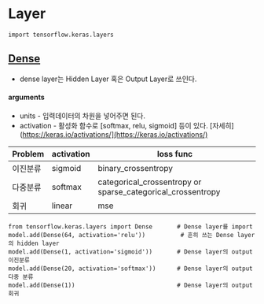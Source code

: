 # Layer
```
import tensorflow.keras.layers
```
## [Dense](https://keras.io/layers/core/#dense)
- dense layer는 Hidden Layer 혹은 Output Layer로 쓰인다.
#### arguments
- units - 입력데이터의 차원을 넣어주면 된다.
- activation - 활성화 함수로 [softmax, relu, sigmoid] 등이 있다. [자세히](https://keras.io/activations/](https://keras.io/activations/)

|Problem| activation |  loss func|
|--|--|--|
|이진분류| sigmoid|binary_crossentropy |
|다중분류| softmax | categorical_crossentropy or sparse_categorical_crossentropy |
|회귀| linear | mse|



```
from tensorflow.keras.layers import Dense  		# Dense layer를 import
model.add(Dense(64, activation='relu'))          # 흔히 쓰는 Dense layer의 hidden layer
model.add(Dense(1, activation='sigmoid'))       # Dense layer의 output 이진분류
model.add(Dense(20, activation='softmax'))      # Dense layer의 output 다중 분류 
model.add(Dense(1))                             # Dense layer의 output 회귀
```

